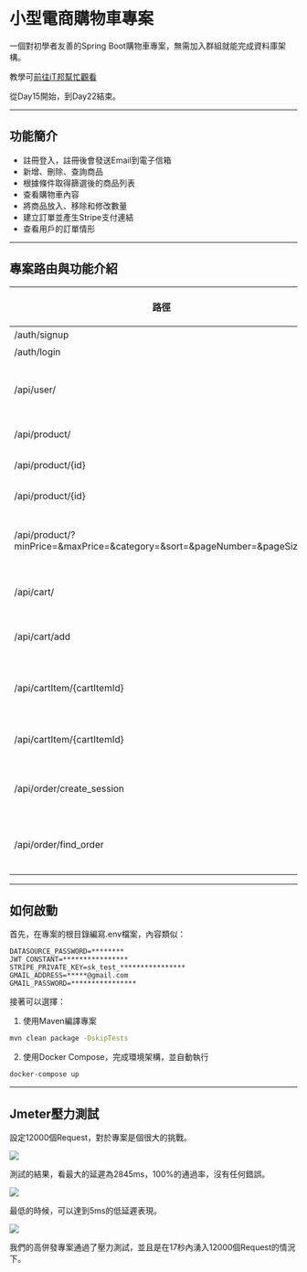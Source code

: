 # 小型電商購物車專案
一個對初學者友善的Spring Boot購物車專案，無需加入群組就能完成資料庫架構。

教學可[前往iT邦幫忙觀看](https://ithelp.ithome.com.tw/articles/10346761)

從Day15開始，到Day22結束。

---

## 功能簡介
- 註冊登入，註冊後會發送Email到電子信箱
- 新增、刪除、查詢商品
- 根據條件取得篩選後的商品列表
- 查看購物車內容
- 將商品放入、移除和修改數量
- 建立訂單並產生Stripe支付連結
- 查看用戶的訂單情形

---

## 專案路由與功能介紹
| 路徑 | HTTP request method | 說明 | Request body | Request header |
| --- | --- | --- | --- | --- |
| /auth/signup | POST | 註冊 | User | 無 |
| /auth/login | POST | 登入 | User | 無 |
| /api/user/ | GET | 取得目前登入的用戶資訊 | 無 | JWT |
| /api/product/ | POST | 建立商品 | Product | JWT |
| /api/product/{id} | DELETE | 刪除商品 | 無 | JWT |
| /api/product/{id} | GET | 取得商品 | 無 | JWT |
| /api/product/?minPrice=&maxPrice=&category=&sort=&pageNumber=&pageSize= | GET | 根據條件篩選並分頁商品 | 無 | JWT |
| /api/cart/ | GET | 取得購物車的內容 | 無 | JWT |
| /api/cart/add | PUT | 將商品加入購物車 | AddItemRequest | JWT |
| /api/cartItem/{cartItemId} | PUT | 修改購物車內的商品數量 | CartItem | JWT |
| /api/cartItem/{cartItemId} | DELETE | 刪除購物車內的商品 | 無 | JWT |
| /api/order/create_session | GET | 建立Stripe支付Session | 無 | JWT |
| /api/order/find_order | GET | 找尋該用戶的所有訂單 | 無 | JWT |

---

## 如何啟動
首先，在專案的根目錄編寫.env檔案，內容類似：

```
DATASOURCE_PASSWORD=********
JWT_CONSTANT=****************
STRIPE_PRIVATE_KEY=sk_test_****************
GMAIL_ADDRESS=*****@gmail.com
GMAIL_PASSWORD=****************
```

接著可以選擇：
1. 使用Maven編譯專案

```bash
mvn clean package -DskipTests
```

2.  使用Docker Compose，完成環境架構，並自動執行

```bash
docker-compose up
```

---

## Jmeter壓力測試

設定12000個Request，對於專案是個很大的挑戰。

![](https://images2.imgbox.com/cf/85/G7MpehmH_o.png)

測試的結果，看最大的延遲為2845ms，100%的通過率，沒有任何錯誤。

![](https://images2.imgbox.com/9b/72/5S371PAc_o.png)

最低的時候，可以達到5ms的低延遲表現。

![](https://images2.imgbox.com/58/77/TjtPYE9F_o.png)

我們的高併發專案通過了壓力測試，並且是在17秒內湧入12000個Request的情況下。